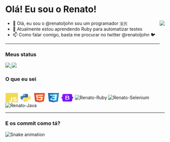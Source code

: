 
# Olá! Eu sou o Renato!
<img align='right' src="https://media.giphy.com/media/3knKct3fGqxhK/giphy.gif"  height="100">


- 👋 Olá, eu sou o @renatoljohn sou um programador 🇧🇷 
- 🌱 Atualmente estou aprendendo Ruby para automatizar testes
- 📫 Como falar comigo, basta me procurar no twitter @renatoljohn 🐦

----
  
### Meus status

<div>
  <a href="https://github.com/renatoljohn">
    <img height="150em" src="https://github-readme-stats.vercel.app/api?username=renatoljohn&count_private=true&include_all_commits=true&show_icons=true&&theme=vision-friendly-dark&icon_color=FFB401&bg_color=8D0D22&hide_border=true"/>
    <img height="150em" src="https://github-readme-stats.vercel.app/api/top-langs/?username=renatoljohn&show_icons=true&&theme=vision-friendly-dark&icon_color=FFB401&bg_color=8D0D22&hide_border=true&layout=compact"/>
  </a>
</div>

### O que eu sei

<div dir="auto"><br>
  <img align="center" alt="Renato-Js" height="30" width="40" src="https://raw.githubusercontent.com/devicons/devicon/master/icons/javascript/javascript-plain.svg" style="max-width: 100%;">
    <img align="center" alt="Renato-Python" height="30" width="40" src="https://raw.githubusercontent.com/devicons/devicon/master/icons/python/python-original.svg" style="max-width: 100%;">
  <img align="center" alt="Renato-HTML" height="30" width="40" src="https://raw.githubusercontent.com/devicons/devicon/master/icons/html5/html5-original.svg" style="max-width: 100%;">
  <img align="center" alt="Renato-CSS" height="30" width="40" src="https://raw.githubusercontent.com/devicons/devicon/master/icons/css3/css3-original.svg" style="max-width: 100%;">
  <img align="center" alt="Renato-Boottrap" height="30" width="40" src="https://raw.githubusercontent.com/devicons/devicon/master/icons/bootstrap/bootstrap-original.svg" style="max-width: 100%;">
  <img align="center" alt="Renato-Ruby" height="30" width="40" src="https://cdn.jsdelivr.net/gh/devicons/devicon/icons/ruby/ruby-original.svg" style="max-width: 100%;">
  <img align="center" alt="Renato-Selenium" height="30" width="40" src="https://cdn.jsdelivr.net/gh/devicons/devicon/icons/selenium/selenium-original.svg" style="max-width: 100%;">
  <img align="center" alt="Renato-Java" height="30" width="40" src="https://cdn.jsdelivr.net/gh/devicons/devicon/icons/java/java-original.svg" style="max-width: 100%;">
</div>

----

### E os commit como tá?

![Snake animation](https://github.com/renatoljohn/renatoljohn/blob/output/github-contribution-grid-snake.svg)
